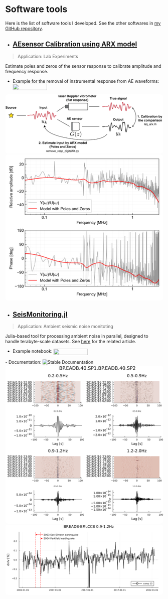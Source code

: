 # Software tools

Here is the list of software tools I developed. See the other softwares in <a href="https://github.com/kura-okubo?tab=repositories" target="_blank" rel="noopener">my GitHub repository</a>.



- ## <a href="https://github.com/kura-okubo/AEsensor_Calibration_ARX" target="_blank" rel="noopener">AEsensor Calibration using ARX model</a>
> Application: Lab Experiments

Estimate poles and zeros of the sensor response to calibrate amplitude and frequency response.

- Example for the removal of instrumental response from AE waveforms: <a href="https://nbviewer.org/github/kura-okubo/AEsensor_Calibration_ARX/blob/master/src/02_Apply_removalresp_to_AEevent.ipynb" target="_blank">
   <img src="https://raw.githubusercontent.com/jupyter/design/master/logos/Badges/nbviewer_badge.png" style="display: inline-block; width: 109px; height: 20px; vertical-align: middle;">
</a>

<div style="text-align: center;">
<img src="/images/code/AEsensor_calib_schematic.png" alt="code-images" style="display: inline-block; width: 700px; border-radius: 8px;"">
<img src="/images/code/AEsensor_bode_fronttop.jpg" alt="code-images" style="display: inline-block; width: 600px; border-radius: 8px;">
</div>

- ## <a href="https://github.com/kura-okubo/SeisMonitoring.jl" target="_blank" rel="noopener">SeisMonitoring.jl</a>
> Application: Ambient seismic noise monitoting

Julia-based tool for processing ambient noise in parallel, designed to handle terabyte-scale datasets. See [here](/posts/okuboetal2024) for the related article.

- Example notebook: <a href="https://nbviewer.org/github/kura-okubo/SeisMonitoring_Example/blob/main/code/run_seismonitoring.ipynb" target="_blank">
   <img src="https://raw.githubusercontent.com/jupyter/design/master/logos/Badges/nbviewer_badge.png" style="display: inline-block; width: 109px; height: 20px; vertical-align: middle;">
</a>
- Documentation: <a href="https://kura-okubo.github.io/SeisMonitoring.jl/stable" target="_blank">
   <img src="https://img.shields.io/badge/docs-stable-blue.svg" 
        style="display: inline-block; height: 20px; vertical-align: middle;" alt="Stable Documentation">
</a>
<br>
<div style="text-align: center;">
<img src="/images/code/CCF_BP.EADB.40.SP1.BP.EADB.40.SP2_2016-01-16.png" alt="code-images" style="display: inline-block; width: 700px; border-radius: 8px;"">
<img src="/images/code/dvv_BP.EADB-BP.LCCB_13_0.9-1.2.png" alt="code-images" style="display: inline-block; width: 600px; border-radius: 8px;">
</div>



